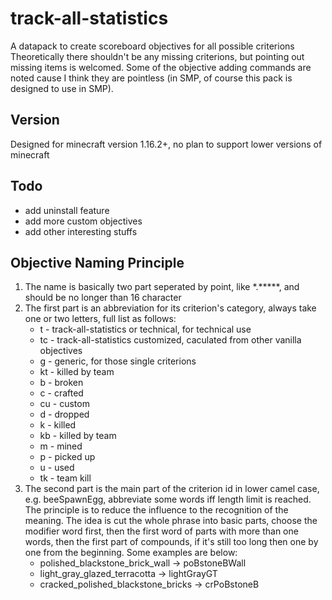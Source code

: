 # track-all-statistics
A datapack to create scoreboard objectives for all possible criterions
Theoretically there shouldn't be any missing criterions, but pointing out missing items is welcomed. Some of the objective adding commands are noted cause I think they are pointless (in SMP, of course this pack is designed to use in SMP).

## Version
Designed for minecraft version 1.16.2+, no plan to support lower versions of minecraft

## Todo
* add uninstall feature
* add more custom objectives
* add other interesting stuffs

## Objective Naming Principle
1. The name is basically two part seperated by point, like *.*****, and should be no longer than 16 character
1. The first part is an abbreviation for its criterion's category, always take one or two letters, full list as follows:
    * t   - track-all-statistics or technical, for technical use
    * tc  - track-all-statistics customized, caculated from other vanilla objectives
    * g   - generic, for those single criterions
    * kt  - killed by team
    * b   - broken
    * c   - crafted
    * cu  - custom
    * d   - dropped
    * k   - killed
    * kb  - killed by team
    * m   - mined
    * p   - picked up
    * u   - used
    * tk   - team kill
1. The second part is the main part of the criterion id in lower camel case, e.g. beeSpawnEgg, abbreviate some words iff length limit is reached. The principle is to reduce the influence to the recognition of the meaning. The idea is cut the whole phrase into basic parts, choose the modifier word first, then the first word of parts with more than one words, then the first part of compounds, if it's still too long then one by one from the beginning. Some examples are below:
    * polished_blackstone_brick_wall -> poBstoneBWall
    * light_gray_glazed_terracotta -> lightGrayGT
    * cracked_polished_blackstone_bricks -> crPoBstoneB
